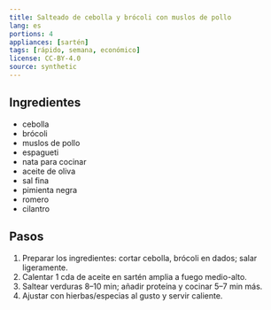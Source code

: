```yaml
---
title: Salteado de cebolla y brócoli con muslos de pollo
lang: es
portions: 4
appliances: [sartén]
tags: [rápido, semana, económico]
license: CC-BY-4.0
source: synthetic
---
```

## Ingredientes
- cebolla
- brócoli
- muslos de pollo
- espagueti
- nata para cocinar
- aceite de oliva
- sal fina
- pimienta negra
- romero
- cilantro

## Pasos
1. Preparar los ingredientes: cortar cebolla, brócoli en dados; salar ligeramente.
2. Calentar 1 cda de aceite en sartén amplia a fuego medio-alto.
3. Saltear verduras 8–10 min; añadir proteína y cocinar 5–7 min más.
4. Ajustar con hierbas/especias al gusto y servir caliente.
